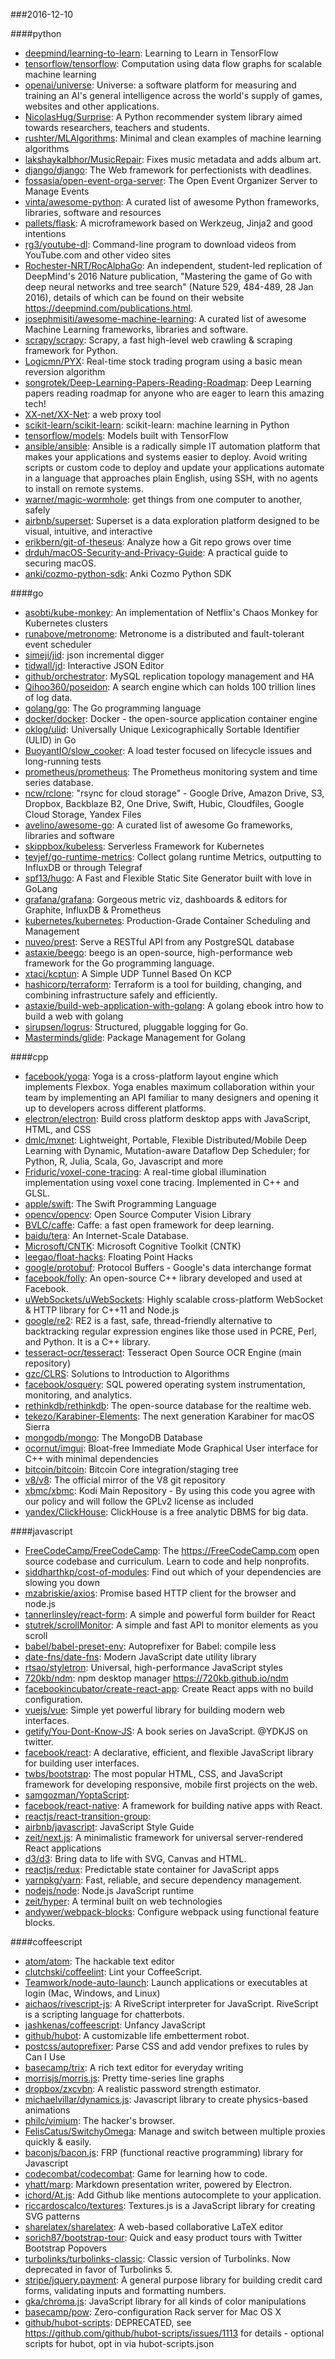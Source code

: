 ###2016-12-10

####python
* [deepmind/learning-to-learn](https://github.com/deepmind/learning-to-learn): Learning to Learn in TensorFlow
* [tensorflow/tensorflow](https://github.com/tensorflow/tensorflow): Computation using data flow graphs for scalable machine learning
* [openai/universe](https://github.com/openai/universe): Universe: a software platform for measuring and training an AI's general intelligence across the world's supply of games, websites and other applications.
* [NicolasHug/Surprise](https://github.com/NicolasHug/Surprise): A Python recommender system library aimed towards researchers, teachers and students.
* [rushter/MLAlgorithms](https://github.com/rushter/MLAlgorithms): Minimal and clean examples of machine learning algorithms
* [lakshaykalbhor/MusicRepair](https://github.com/lakshaykalbhor/MusicRepair):  Fixes music metadata and adds album art.
* [django/django](https://github.com/django/django): The Web framework for perfectionists with deadlines.
* [fossasia/open-event-orga-server](https://github.com/fossasia/open-event-orga-server): The Open Event Organizer Server to Manage Events
* [vinta/awesome-python](https://github.com/vinta/awesome-python): A curated list of awesome Python frameworks, libraries, software and resources
* [pallets/flask](https://github.com/pallets/flask): A microframework based on Werkzeug, Jinja2 and good intentions
* [rg3/youtube-dl](https://github.com/rg3/youtube-dl): Command-line program to download videos from YouTube.com and other video sites
* [Rochester-NRT/RocAlphaGo](https://github.com/Rochester-NRT/RocAlphaGo): An independent, student-led replication of DeepMind's 2016 Nature publication, "Mastering the game of Go with deep neural networks and tree search" (Nature 529, 484-489, 28 Jan 2016), details of which can be found on their website https://deepmind.com/publications.html.
* [josephmisiti/awesome-machine-learning](https://github.com/josephmisiti/awesome-machine-learning): A curated list of awesome Machine Learning frameworks, libraries and software.
* [scrapy/scrapy](https://github.com/scrapy/scrapy): Scrapy, a fast high-level web crawling & scraping framework for Python.
* [Logicmn/PYX](https://github.com/Logicmn/PYX): Real-time stock trading program using a basic mean reversion algorithm
* [songrotek/Deep-Learning-Papers-Reading-Roadmap](https://github.com/songrotek/Deep-Learning-Papers-Reading-Roadmap): Deep Learning papers reading roadmap for anyone who are eager to learn this amazing tech!
* [XX-net/XX-Net](https://github.com/XX-net/XX-Net): a web proxy tool
* [scikit-learn/scikit-learn](https://github.com/scikit-learn/scikit-learn): scikit-learn: machine learning in Python
* [tensorflow/models](https://github.com/tensorflow/models): Models built with TensorFlow
* [ansible/ansible](https://github.com/ansible/ansible): Ansible is a radically simple IT automation platform that makes your applications and systems easier to deploy. Avoid writing scripts or custom code to deploy and update your applications automate in a language that approaches plain English, using SSH, with no agents to install on remote systems.
* [warner/magic-wormhole](https://github.com/warner/magic-wormhole): get things from one computer to another, safely
* [airbnb/superset](https://github.com/airbnb/superset): Superset is a data exploration platform designed to be visual, intuitive, and interactive
* [erikbern/git-of-theseus](https://github.com/erikbern/git-of-theseus): Analyze how a Git repo grows over time
* [drduh/macOS-Security-and-Privacy-Guide](https://github.com/drduh/macOS-Security-and-Privacy-Guide): A practical guide to securing macOS.
* [anki/cozmo-python-sdk](https://github.com/anki/cozmo-python-sdk): Anki Cozmo Python SDK

####go
* [asobti/kube-monkey](https://github.com/asobti/kube-monkey): An implementation of Netflix's Chaos Monkey for Kubernetes clusters
* [runabove/metronome](https://github.com/runabove/metronome): Metronome is a distributed and fault-tolerant event scheduler
* [simeji/jid](https://github.com/simeji/jid): json incremental digger
* [tidwall/jd](https://github.com/tidwall/jd): Interactive JSON Editor
* [github/orchestrator](https://github.com/github/orchestrator): MySQL replication topology management and HA
* [Qihoo360/poseidon](https://github.com/Qihoo360/poseidon): A search engine which can holds 100 trillion lines of log data.
* [golang/go](https://github.com/golang/go): The Go programming language
* [docker/docker](https://github.com/docker/docker): Docker - the open-source application container engine
* [oklog/ulid](https://github.com/oklog/ulid): Universally Unique Lexicographically Sortable Identifier (ULID) in Go
* [BuoyantIO/slow_cooker](https://github.com/BuoyantIO/slow_cooker): A load tester focused on lifecycle issues and long-running tests
* [prometheus/prometheus](https://github.com/prometheus/prometheus): The Prometheus monitoring system and time series database.
* [ncw/rclone](https://github.com/ncw/rclone): "rsync for cloud storage" - Google Drive, Amazon Drive, S3, Dropbox, Backblaze B2, One Drive, Swift, Hubic, Cloudfiles, Google Cloud Storage, Yandex Files
* [avelino/awesome-go](https://github.com/avelino/awesome-go): A curated list of awesome Go frameworks, libraries and software
* [skippbox/kubeless](https://github.com/skippbox/kubeless): Serverless Framework for Kubernetes
* [tevjef/go-runtime-metrics](https://github.com/tevjef/go-runtime-metrics): Collect golang runtime Metrics, outputting to InfluxDB or through Telegraf
* [spf13/hugo](https://github.com/spf13/hugo): A Fast and Flexible Static Site Generator built with love in GoLang
* [grafana/grafana](https://github.com/grafana/grafana): Gorgeous metric viz, dashboards & editors for Graphite, InfluxDB & Prometheus
* [kubernetes/kubernetes](https://github.com/kubernetes/kubernetes): Production-Grade Container Scheduling and Management
* [nuveo/prest](https://github.com/nuveo/prest): Serve a RESTful API from any PostgreSQL database
* [astaxie/beego](https://github.com/astaxie/beego): beego is an open-source, high-performance web framework for the Go programming language.
* [xtaci/kcptun](https://github.com/xtaci/kcptun): A Simple UDP Tunnel Based On KCP
* [hashicorp/terraform](https://github.com/hashicorp/terraform): Terraform is a tool for building, changing, and combining infrastructure safely and efficiently.
* [astaxie/build-web-application-with-golang](https://github.com/astaxie/build-web-application-with-golang): A golang ebook intro how to build a web with golang
* [sirupsen/logrus](https://github.com/sirupsen/logrus): Structured, pluggable logging for Go.
* [Masterminds/glide](https://github.com/Masterminds/glide): Package Management for Golang

####cpp
* [facebook/yoga](https://github.com/facebook/yoga): Yoga is a cross-platform layout engine which implements Flexbox. Yoga enables maximum collaboration within your team by implementing an API familiar to many designers and opening it up to developers across different platforms.
* [electron/electron](https://github.com/electron/electron): Build cross platform desktop apps with JavaScript, HTML, and CSS
* [dmlc/mxnet](https://github.com/dmlc/mxnet): Lightweight, Portable, Flexible Distributed/Mobile Deep Learning with Dynamic, Mutation-aware Dataflow Dep Scheduler; for Python, R, Julia, Scala, Go, Javascript and more
* [Friduric/voxel-cone-tracing](https://github.com/Friduric/voxel-cone-tracing): A real-time global illumination implementation using voxel cone tracing. Implemented in C++ and GLSL.
* [apple/swift](https://github.com/apple/swift): The Swift Programming Language
* [opencv/opencv](https://github.com/opencv/opencv): Open Source Computer Vision Library
* [BVLC/caffe](https://github.com/BVLC/caffe): Caffe: a fast open framework for deep learning.
* [baidu/tera](https://github.com/baidu/tera): An Internet-Scale Database.
* [Microsoft/CNTK](https://github.com/Microsoft/CNTK): Microsoft Cognitive Toolkit (CNTK)
* [leegao/float-hacks](https://github.com/leegao/float-hacks): Floating Point Hacks
* [google/protobuf](https://github.com/google/protobuf): Protocol Buffers - Google's data interchange format
* [facebook/folly](https://github.com/facebook/folly): An open-source C++ library developed and used at Facebook.
* [uWebSockets/uWebSockets](https://github.com/uWebSockets/uWebSockets): Highly scalable cross-platform WebSocket & HTTP library for C++11 and Node.js
* [google/re2](https://github.com/google/re2): RE2 is a fast, safe, thread-friendly alternative to backtracking regular expression engines like those used in PCRE, Perl, and Python. It is a C++ library.
* [tesseract-ocr/tesseract](https://github.com/tesseract-ocr/tesseract): Tesseract Open Source OCR Engine (main repository)
* [gzc/CLRS](https://github.com/gzc/CLRS): Solutions to Introduction to Algorithms
* [facebook/osquery](https://github.com/facebook/osquery): SQL powered operating system instrumentation, monitoring, and analytics.
* [rethinkdb/rethinkdb](https://github.com/rethinkdb/rethinkdb): The open-source database for the realtime web.
* [tekezo/Karabiner-Elements](https://github.com/tekezo/Karabiner-Elements): The next generation Karabiner for macOS Sierra
* [mongodb/mongo](https://github.com/mongodb/mongo): The MongoDB Database
* [ocornut/imgui](https://github.com/ocornut/imgui): Bloat-free Immediate Mode Graphical User interface for C++ with minimal dependencies
* [bitcoin/bitcoin](https://github.com/bitcoin/bitcoin): Bitcoin Core integration/staging tree
* [v8/v8](https://github.com/v8/v8): The official mirror of the V8 git repository
* [xbmc/xbmc](https://github.com/xbmc/xbmc): Kodi Main Repository - By using this code you agree with our policy and will follow the GPLv2 license as included
* [yandex/ClickHouse](https://github.com/yandex/ClickHouse): ClickHouse is a free analytic DBMS for big data.

####javascript
* [FreeCodeCamp/FreeCodeCamp](https://github.com/FreeCodeCamp/FreeCodeCamp): The https://FreeCodeCamp.com open source codebase and curriculum. Learn to code and help nonprofits.
* [siddharthkp/cost-of-modules](https://github.com/siddharthkp/cost-of-modules): Find out which of your dependencies are slowing you down 
* [mzabriskie/axios](https://github.com/mzabriskie/axios): Promise based HTTP client for the browser and node.js
* [tannerlinsley/react-form](https://github.com/tannerlinsley/react-form): A simple and powerful form builder for React
* [stutrek/scrollMonitor](https://github.com/stutrek/scrollMonitor): A simple and fast API to monitor elements as you scroll
* [babel/babel-preset-env](https://github.com/babel/babel-preset-env):  Autoprefixer for Babel: compile less
* [date-fns/date-fns](https://github.com/date-fns/date-fns):  Modern JavaScript date utility library 
* [rtsao/styletron](https://github.com/rtsao/styletron):  Universal, high-performance JavaScript styles
* [720kb/ndm](https://github.com/720kb/ndm): npm desktop manager https://720kb.github.io/ndm
* [facebookincubator/create-react-app](https://github.com/facebookincubator/create-react-app): Create React apps with no build configuration.
* [vuejs/vue](https://github.com/vuejs/vue): Simple yet powerful library for building modern web interfaces.
* [getify/You-Dont-Know-JS](https://github.com/getify/You-Dont-Know-JS): A book series on JavaScript. @YDKJS on twitter.
* [facebook/react](https://github.com/facebook/react): A declarative, efficient, and flexible JavaScript library for building user interfaces.
* [twbs/bootstrap](https://github.com/twbs/bootstrap): The most popular HTML, CSS, and JavaScript framework for developing responsive, mobile first projects on the web.
* [samgozman/YoptaScript](https://github.com/samgozman/YoptaScript):        
* [facebook/react-native](https://github.com/facebook/react-native): A framework for building native apps with React.
* [reactjs/react-transition-group](https://github.com/reactjs/react-transition-group): 
* [airbnb/javascript](https://github.com/airbnb/javascript): JavaScript Style Guide
* [zeit/next.js](https://github.com/zeit/next.js): A minimalistic framework for universal server-rendered React applications
* [d3/d3](https://github.com/d3/d3): Bring data to life with SVG, Canvas and HTML. 
* [reactjs/redux](https://github.com/reactjs/redux): Predictable state container for JavaScript apps
* [yarnpkg/yarn](https://github.com/yarnpkg/yarn):  Fast, reliable, and secure dependency management.
* [nodejs/node](https://github.com/nodejs/node): Node.js JavaScript runtime 
* [zeit/hyper](https://github.com/zeit/hyper): A terminal built on web technologies
* [andywer/webpack-blocks](https://github.com/andywer/webpack-blocks):  Configure webpack using functional feature blocks.

####coffeescript
* [atom/atom](https://github.com/atom/atom): The hackable text editor
* [clutchski/coffeelint](https://github.com/clutchski/coffeelint): Lint your CoffeeScript.
* [Teamwork/node-auto-launch](https://github.com/Teamwork/node-auto-launch): Launch applications or executables at login (Mac, Windows, and Linux)
* [aichaos/rivescript-js](https://github.com/aichaos/rivescript-js): A RiveScript interpreter for JavaScript. RiveScript is a scripting language for chatterbots.
* [jashkenas/coffeescript](https://github.com/jashkenas/coffeescript): Unfancy JavaScript
* [github/hubot](https://github.com/github/hubot): A customizable life embetterment robot.
* [postcss/autoprefixer](https://github.com/postcss/autoprefixer): Parse CSS and add vendor prefixes to rules by Can I Use
* [basecamp/trix](https://github.com/basecamp/trix): A rich text editor for everyday writing
* [morrisjs/morris.js](https://github.com/morrisjs/morris.js): Pretty time-series line graphs
* [dropbox/zxcvbn](https://github.com/dropbox/zxcvbn): A realistic password strength estimator.
* [michaelvillar/dynamics.js](https://github.com/michaelvillar/dynamics.js): Javascript library to create physics-based animations
* [philc/vimium](https://github.com/philc/vimium): The hacker's browser.
* [FelisCatus/SwitchyOmega](https://github.com/FelisCatus/SwitchyOmega): Manage and switch between multiple proxies quickly & easily.
* [baconjs/bacon.js](https://github.com/baconjs/bacon.js): FRP (functional reactive programming) library for Javascript
* [codecombat/codecombat](https://github.com/codecombat/codecombat): Game for learning how to code.
* [yhatt/marp](https://github.com/yhatt/marp): Markdown presentation writer, powered by Electron.
* [ichord/At.js](https://github.com/ichord/At.js): Add Github like mentions autocomplete to your application.
* [riccardoscalco/textures](https://github.com/riccardoscalco/textures): Textures.js is a JavaScript library for creating SVG patterns
* [sharelatex/sharelatex](https://github.com/sharelatex/sharelatex): A web-based collaborative LaTeX editor
* [sorich87/bootstrap-tour](https://github.com/sorich87/bootstrap-tour): Quick and easy product tours with Twitter Bootstrap Popovers
* [turbolinks/turbolinks-classic](https://github.com/turbolinks/turbolinks-classic): Classic version of Turbolinks. Now deprecated in favor of Turbolinks 5.
* [stripe/jquery.payment](https://github.com/stripe/jquery.payment): A general purpose library for building credit card forms, validating inputs and formatting numbers.
* [gka/chroma.js](https://github.com/gka/chroma.js): JavaScript library for all kinds of color manipulations
* [basecamp/pow](https://github.com/basecamp/pow): Zero-configuration Rack server for Mac OS X
* [github/hubot-scripts](https://github.com/github/hubot-scripts): DEPRECATED, see https://github.com/github/hubot-scripts/issues/1113 for details - optional scripts for hubot, opt in via hubot-scripts.json
